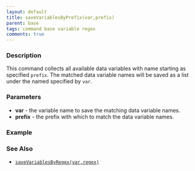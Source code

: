 ```yaml
---
layout: default
title: saveVariablesByPrefix(var,prefix)
parent: base
tags: command base variable regex
comments: true
---
```



### Description
This command collects all available data variables with name starting as specified  `prefix`. The matched data variable
names will be saved as a list under the named specified by `var`.


### Parameters
- **var** \- the variable name to save the matching data variable names.
- **prefix** \- the prefix with which to match the data variable names.


### Example


### See Also
- [`saveVariablesByRegex(var,regex)`](saveVariablesByRegex(var,regex))
